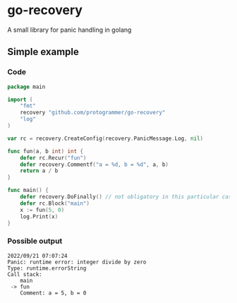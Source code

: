 # go-recovery
A small library for panic handling in golang

## Simple example
### Code
```go
package main

import (
	"fmt"
	recovery "github.com/protogrammer/go-recovery"
	"log"
)

var rc = recovery.CreateConfig(recovery.PanicMessage.Log, nil)

func fun(a, b int) int {
	defer rc.Recur("fun")
	defer recovery.Commentf("a = %d, b = %d", a, b)
	return a / b
}

func main() {
	defer recovery.DoFinally() // not obligatory in this particular case
	defer rc.Block("main")
	x := fun(5, 0)
	log.Print(x)
}
```

### Possible output
```
2022/09/21 07:07:24
Panic: runtime error: integer divide by zero
Type: runtime.errorString
Call stack:
    main
 -> fun
    Comment: a = 5, b = 0
```
